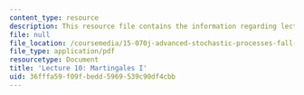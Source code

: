 ```yaml
---
content_type: resource
description: This resource file contains the information regarding lecture 10.
file: null
file_location: /coursemedia/15-070j-advanced-stochastic-processes-fall-2013/36fffa59f09fbedd5969539c90df4cbb_MIT15_070JF13_Lec10.pdf
file_type: application/pdf
resourcetype: Document
title: 'Lecture 10: Martingales I'
uid: 36fffa59-f09f-bedd-5969-539c90df4cbb
---
```

